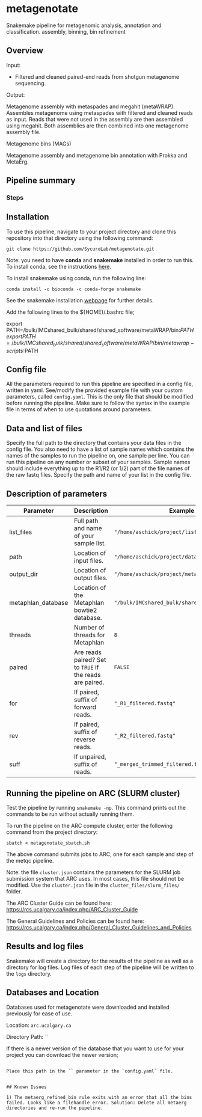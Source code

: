 # metagenotate

Snakemake pipeline for metagenomic analysis, annotation and classification. assembly, binning, bin refinement

## Overview

Input: 

* Filtered and cleaned paired-end reads from shotgun metagenome sequencing.

Output: 

Metagenome assembly with metaspades and megahit (metaWRAP). Assembles metagenome using metaspades with filtered and cleaned reads as input. Reads that were not used in the assembly are then assembled using megahit. Both assemblies are then combined into one metagenome assembly file.

Metagenome bins (MAGs)

Metagenome assembly and metagenome bin annotation with Prokka and MetaErg.



## Pipeline summary

### Steps


## Installation

To use this pipeline, navigate to your project directory and clone this repository into that directory using the following command:

```
git clone https://github.com/SycuroLab/metagenotate.git
```

Note: you need to have **conda** and **snakemake** installed in order to run this. To install conda, see the instructions [here](https://github.com/ucvm/synergy/wiki). 

To install snakemake using conda, run the following line:

```
conda install -c bioconda -c conda-forge snakemake
```

See the snakemake installation [webpage](https://snakemake.readthedocs.io/en/stable/getting_started/installation.html) for further details.

Add the following lines to the ${HOME}/.bashrc file;

export PATH=/bulk/IMCshared_bulk/shared/shared_software/metaWRAP/bin:$PATH
export PATH=/bulk/IMCshared_bulk/shared/shared_software/metaWRAP/bin/metawrap-scripts:$PATH


## Config file

All the parameters required to run this pipeline are specified in a config file, written in yaml. See/modify the provided example file with your custom parameters, called `config.yaml`. This is the only file that should be modified before running the pipeline. Make sure to follow the syntax in the example file in terms of when to use quotations around parameters.

## Data and list of files

Specify the full path to the directory that contains your data files in the config file. You also need to have a list of sample names which contains the names of the samples to run the pipeline on, one sample per line. You can run this pipeline on any number or subset of your samples. Sample names should include everything up to the R1/R2 (or 1/2) part of the file names of the raw fastq files. Specify the path and name of your list in the config file.

## Description of parameters
| Parameter | Description | Example |
| -------------- | --------------- | ------------ |
| list_files | Full path and name of your sample list. | `"/home/aschick/project/list_files.txt"` |
| path | Location of input files. | `"/home/aschick/project/data/filtered/"` |
| output_dir | Location of output files. | `"/home/aschick/project/metaphlan"` |
| metaphlan_database | Location of the Metaphlan bowtie2 database. | `"/bulk/IMCshared_bulk/shared/dbs/metaphlan3"` |
| threads | Number of threads for Metaphlan | `8` |
| paired | Are reads paired? Set to `TRUE` if the reads are paired. | `FALSE` |
| for | If paired, suffix of forward reads. | `"_R1_filtered.fastq"` |
| rev | If paired, suffix of reverse reads. | `"_R2_filtered.fastq"` |
| suff | If unpaired, suffix of reads. | `"_merged_trimmed_filtered.fastq"` |

## Running the pipeline on ARC (SLURM cluster)

Test the pipeline by running `snakemake -np`. This command prints out the commands to be run without actually running them. 

To run the pipeline on the ARC compute cluster, enter the following command from the project directory:

```
sbatch < metagenotate_sbatch.sh
```

The above command submits jobs to ARC, one for each sample and step of the metqc pipeline.

Note: the file `cluster.json` contains the parameters for the SLURM job submission system that ARC uses. In most cases, this file should not be modified. Use the `cluster.json` file in the `cluster_files/slurm_files/` folder. 

The ARC Cluster Guide can be found here:
https://rcs.ucalgary.ca/index.php/ARC_Cluster_Guide

The General Guidelines and Policies can be found here:
https://rcs.ucalgary.ca/index.php/General_Cluster_Guidelines_and_Policies



## Results and log files

Snakemake will create a directory for the results of the pipeline as well as a directory for log files. Log files of each step of the pipeline will be written to the `logs` directory.

## Databases and Location

Databases used for metagenotate were downloaded and installed previously for ease of use.

Location: 
`arc.ucalgary.ca`

Directory Path: 
``

If there is a newer version of the database that you want to use for your project you can download the newer version;

```

Place this path in the `` parameter in the `config.yaml` file.


## Known Issues

1) The metaerg_refined_bin rule exits with an error that all the bins failed. Looks like a filehandle error. Solution: Delete all metaerg directories and re-run the pipeline.
